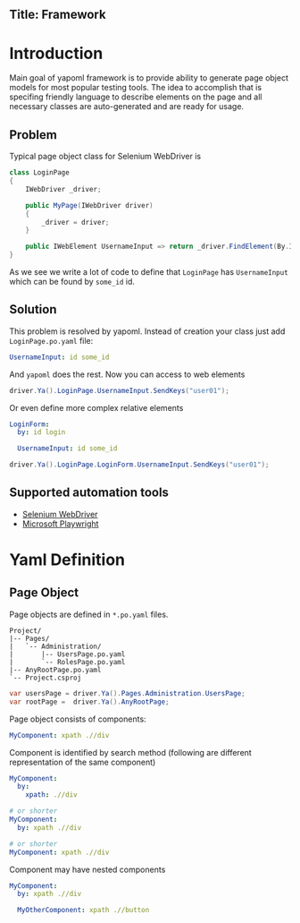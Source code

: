 Title: Framework
---

# Introduction

Main goal of yapoml framework is to provide ability to generate page object models for most popular testing tools. The idea to accomplish that is specifing friendly language to describe elements on the page and all necessary classes are auto-generated and are ready for usage.

## Problem
Typical page object class for Selenium WebDriver is
```csharp
class LoginPage
{
    IWebDriver _driver;

    public MyPage(IWebDriver driver)
    {
        _driver = driver;
    }

    public IWebElement UsernameInput => return _driver.FindElement(By.Id("some_id"));
}
```

As we see we write a lot of code to define that `LoginPage` has `UsernameInput` which can be found by `some_id` id.


## Solution
This problem is resolved by yapoml. Instead of creation your class just add `LoginPage.po.yaml` file:
```yaml
UsernameInput: id some_id
```

And `yapoml` does the rest. Now you can access to web elements
```csharp
driver.Ya().LoginPage.UsernameInput.SendKeys("user01");
```

Or even define more complex relative elements
```yaml
LoginForm:
  by: id login

  UsernameInput: id some_id
```

```csharp
driver.Ya().LoginPage.LoginForm.UsernameInput.SendKeys("user01");
```


## Supported automation tools
- [Selenium WebDriver](/selenium)
- [Microsoft Playwright](/playwright)


# Yaml Definition

## Page Object

Page objects are defined in `*.po.yaml` files.

```treeview
Project/
|-- Pages/
|   `-- Administration/
|       |-- UsersPage.po.yaml
|       `-- RolesPage.po.yaml
|-- AnyRootPage.po.yaml
`-- Project.csproj
```

```csharp
var usersPage = driver.Ya().Pages.Administration.UsersPage;
var rootPage =  driver.Ya().AnyRootPage;
```

Page object consists of components:
```yaml
MyComponent: xpath .//div
```

Component is identified by search method (following are different representation of the same component)
```yaml
MyComponent:
  by:
    xpath: .//div

# or shorter
MyComponent:
  by: xpath .//div

# or shorter
MyComponent: xpath .//div
```

Component may have nested components
```yaml
MyComponent:
  by: xpath .//div

  MyOtherComponent: xpath .//button
```